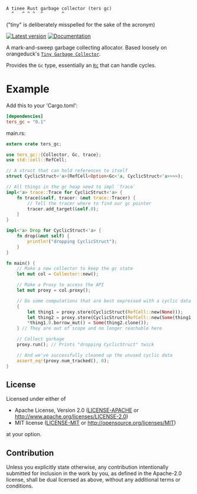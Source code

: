 ```
A tinee Rust garbage collector (ters gc)
  ^   ^ ^ ^  ^       ^
```

("tiny" is deliberately misspelled for the sake of the acronym)

[![Latest version](https://img.shields.io/crates/v/ters_gc.svg)](https://crates.io/crates/ters_gc)
[![Documentation](https://docs.rs/ters_gc/badge.svg)](https://docs.rs/ters_gc)

A mark-and-sweep garbage collecting allocator.
Based loosely on orangeduck's
[`Tiny Garbage Collector`](https://github.com/orangeduck/tgc).

Provides the `Gc` type, essentially an [`Rc`](https://doc.rust-lang.org/std/rc/struct.Rc.html)
that can handle cycles.


# Example

Add this to your 'Cargo.toml':

```toml
[dependencies]
ters_gc = "0.1"
```

main.rs:

```rust
extern crate ters_gc;

use ters_gc::{Collector, Gc, trace};
use std::cell::RefCell;

// A struct that can hold references to itself
struct CyclicStruct<'a>(RefCell<Option<Gc<'a, CyclicStruct<'a>>>>);

// All things in the gc heap need to impl `Trace`
impl<'a> trace::Trace for CyclicStruct<'a> {
    fn trace(&self, tracer: &mut trace::Tracer) {
        // Tell the tracer where to find our gc pointer
        tracer.add_target(&self.0);
    }
}

impl<'a> Drop for CyclicStruct<'a> {
    fn drop(&mut self) {
        println!("dropping CyclicStruct");
    }
}

fn main() {
    // Make a new collector to keep the gc state
    let mut col = Collector::new();

    // Make a Proxy to access the API
    let mut proxy = col.proxy();

    // Do some computations that are best expressed with a cyclic data structure
    {
        let thing1 = proxy.store(CyclicStruct(RefCell::new(None)));
        let thing2 = proxy.store(CyclicStruct(RefCell::new(Some(thing1.clone()))));
        *thing1.0.borrow_mut() = Some(thing2.clone());
    } // They are out of scope and no longer reachable here

    // Collect garbage
    proxy.run(); // Prints "dropping CyclicStruct" twick

    // And we've successfully cleaned up the unused cyclic data
    assert_eq!(proxy.num_tracked(), 0);
}
```
## License

Licensed under either of

 * Apache License, Version 2.0
   ([LICENSE-APACHE](LICENSE-APACHE) or http://www.apache.org/licenses/LICENSE-2.0)
 * MIT license
   ([LICENSE-MIT](LICENSE-MIT) or http://opensource.org/licenses/MIT)

at your option.

## Contribution

Unless you explicitly state otherwise, any contribution intentionally submitted
for inclusion in the work by you, as defined in the Apache-2.0 license, shall be
dual licensed as above, without any additional terms or conditions.
